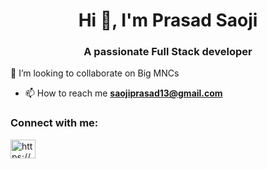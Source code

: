 <h1 align="center">Hi 👋, I'm Prasad Saoji</h1>
<h3 align="center">A passionate Full Stack developer </h3>



<div>💞️ I’m looking to collaborate on Big MNCs</div>

- 📫 How to reach me **saojiprasad13@gmail.com**

<h3 align="left">Connect with me:</h3>
<p align="left">
<a href="https://www.linkedin.com/in/prasad-saoji-4638a024a/" target="blank"><img align="center" src="https://raw.githubusercontent.com/rahuldkjain/github-profile-readme-generator/master/src/images/icons/Social/linked-in-alt.svg" alt="https://www.linkedin.com/in/prasad-saoji-4638a024a/" height="30" width="40" /></a>
</p>
